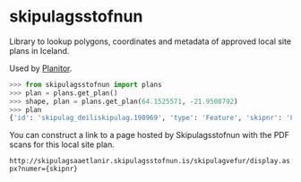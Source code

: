 # skipulagsstofnun

Library to lookup polygons, coordinates and metadata of approved local site plans in Iceland.

Used by [Planitor](https://www.planitor.io).

```python
>>> from skipulagsstofnun import plans
>>> plan = plans.get_plan()
>>> shape, plan = plans.get_plan(64.1525571, -21.9508792)
>>> plan
{'id': 'skipulag_deiliskipulag.198969', 'type': 'Feature', 'skipnr': '8136', 'nrsveitarf': '0', 'sveitarfelag': 'Reykjavíkurborg', 'heiti': 'Deiliskipulag stgr. 1.116 og 1.115.3, Slippa- og Ellingsensreitur', 'skipstig': 'deiliskipulag', 'malsmed': 'nytt', 'dagsinnsett': None, 'dagsleidrett': datetime.date(2016, 4, 14), 'gagnaeigandi': 'Skipulagsstofnun', 'dagsheimild': None, 'heimild': None, 'nakvaemnix': '0', 'vinnslufer': None}
```

You can construct a link to a page hosted by Skipulagsstofnun with the PDF
scans for this local site plan.

`http://skipulagsaaetlanir.skipulagsstofnun.is/skipulagvefur/display.aspx?numer={skipnr}`
